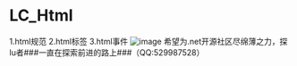 # LC_Html
1.html规范  2.html标签  3.html事件
![image](https://user-images.githubusercontent.com/26539681/123581890-66753b00-d80f-11eb-9f38-5e941abe87ba.png)
希望为.net开源社区尽绵薄之力，探lu者###一直在探索前进的路上###（QQ:529987528）
